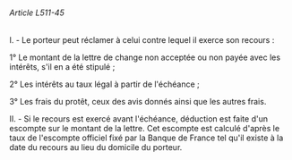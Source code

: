 ###### Article L511-45

I. - Le porteur peut réclamer à celui contre lequel il exerce son recours :

1° Le montant de la lettre de change non acceptée ou non payée avec les intérêts, s'il en a été stipulé ;

2° Les intérêts au taux légal à partir de l'échéance ;

3° Les frais du protêt, ceux des avis donnés ainsi que les autres frais.

II. - Si le recours est exercé avant l'échéance, déduction est faite d'un escompte sur le montant de la lettre. Cet escompte est calculé d'après le taux de l'escompte officiel fixé par la Banque de France tel qu'il existe à la date du recours au lieu du domicile du porteur.

